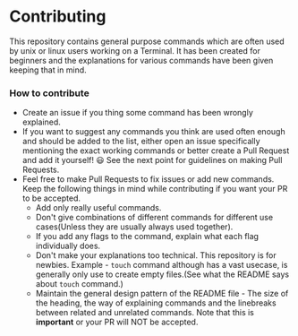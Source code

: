 # Contributing

This repository contains general purpose commands which are often used by unix or linux users working on a Terminal. It has been created for beginners and the explanations for various commands have been given keeping that in mind.


### How to contribute

- Create an issue if you thing some command has been wrongly explained.
- If you want to suggest any commands you think are used often enough and should be added to the list, either open an issue specifically mentioning the exact working commands or better create a Pull Request and add it yourself! :smiley: See the next point for guidelines on making Pull Requests.
- Feel free to make Pull Requests to fix issues or add new commands. Keep the following things in mind while contributing if you want your PR to be accepted.
    - Add only really useful commands.
    - Don't give combinations of different commands for different use cases(Unless they are usually always used together).
    - If you add any flags to the command, explain what each flag individually does.
    - Don't make your explanations too technical. This repository is for newbies. Example - `touch` command although has a vast usecase, is generally only use to create empty files.(See what the README says about `touch` command.)
    - Maintain the general design pattern of the README file - The size of the heading, the way of explaining commands and the linebreaks between related and unrelated commands. Note that this is **important** or your PR will NOT be accepted.
